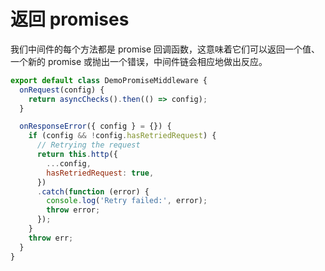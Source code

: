 # 返回 promises

我们中间件的每个方法都是 promise 回调函数，这意味着它们可以返回一个值、一个新的 promise 或抛出一个错误，中间件链会相应地做出反应。

```javascript
export default class DemoPromiseMiddleware {
  onRequest(config) {
    return asyncChecks().then(() => config);
  }

  onResponseError({ config } = {}) {
    if (config && !config.hasRetriedRequest) {
      // Retrying the request
      return this.http({
        ...config,
        hasRetriedRequest: true,
      })
      .catch(function (error) {
        console.log('Retry failed:', error);
        throw error;
      });
    }
    throw err;
  }
}
```

